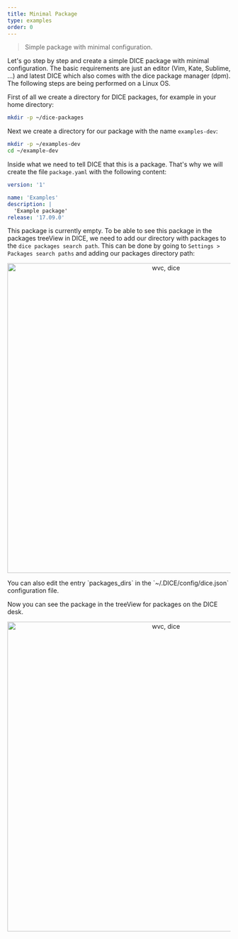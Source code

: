 ```yaml
---
title: Minimal Package
type: examples
order: 0
---
```


> Simple package with minimal configuration.

Let's go step by step and create a simple DICE package with minimal configuration. The basic requirements are just an editor (Vim, Kate, Sublime, ...) and latest DICE which also comes with the dice package manager (dpm). The following steps are being performed on a Linux OS.

First of all we create a directory for DICE packages, for example in your home directory:

```bash
mkdir -p ~/dice-packages
```

Next we create a directory for our package with the name `examples-dev`:

```bash
mkdir -p ~/examples-dev
cd ~/example-dev
```

Inside what we need to tell DICE that this is a package. That's why we will create the file `package.yaml` with the following content:

```yaml
version: '1'

name: 'Examples'
description: |
  'Example package'
release: '17.09.0'
```

This package is currently empty. To be able to see this package in the packages treeView in DICE, we need to add our directory with packages to the `dice packages search path`. This can be done by going to `Settings > Packages search paths` and adding our packages directory path:

<p style="text-align: center">
  <img style="width:700px" src="/images/packages_dirs.png" alt="wvc, dice">
</p>  


 <p class="tip">You can also edit the entry `packages_dirs` in the `~/.DICE/config/dice.json` configuration file.</p>

 Now you can see the package in the treeView for packages on the DICE desk.

 
<p style="text-align: center">
  <img style="width:700px" src="/images/packages_treeView_1.png" alt="wvc, dice">
</p>  


